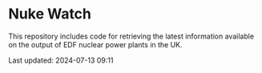 # Nuke Watch

This repository includes code for retrieving the latest information available on the output of EDF nuclear power plants in the UK.

Last updated: 2024-07-13 09:11